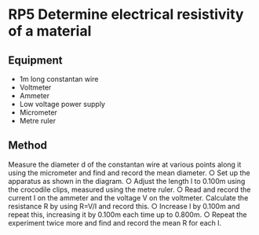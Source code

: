 # RP5 Determine electrical resistivity of a material

## Equipment
- 1m long constantan wire 
- Voltmeter 
- Ammeter 
- Low voltage power supply 
- Micrometer 
- Metre ruler

## Method
Measure the diameter d of the constantan wire at various points along it using the micrometer and find and record the mean diameter. ○ Set up the apparatus as shown in the diagram. ○ Adjust the length l to 0.100m using the crocodile clips, measured using the metre ruler. ○ Read and record the current I on the ammeter and the voltage V on the voltmeter. Calculate the resistance R by using R=V/I and record this. ○ Increase l by 0.100m and repeat this, increasing it by 0.100m each time up to 0.800m. ○ Repeat the experiment twice more and find and record the mean R for each l.